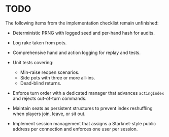 # TODO

The following items from the implementation checklist remain unfinished:

- Deterministic PRNG with logged seed and per-hand hash for audits.
- Log rake taken from pots.
- Comprehensive hand and action logging for replay and tests.
- Unit tests covering:
  - Min-raise reopen scenarios.
  - Side pots with three or more all-ins.
  - Dead-blind returns.

- Enforce turn order with a dedicated manager that advances `actingIndex` and rejects out-of-turn commands.
- Maintain seats as persistent structures to prevent index reshuffling when players join, leave, or sit out.
- Implement session management that assigns a Starknet-style public address per connection and enforces one user per session.
